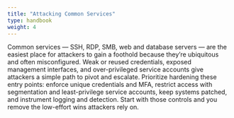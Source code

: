 ```yaml
---
title: "Attacking Common Services"
type: handbook
weight: 4
---
```


Common services — SSH, RDP, SMB, web and database servers — are the easiest place for attackers to gain a foothold because they’re ubiquitous and often misconfigured. Weak or reused credentials, exposed management interfaces, and over-privileged service accounts give attackers a simple path to pivot and escalate. Prioritize hardening these entry points: enforce unique credentials and MFA, restrict access with segmentation and least-privilege service accounts, keep systems patched, and instrument logging and detection. Start with those controls and you remove the low-effort wins attackers rely on.
